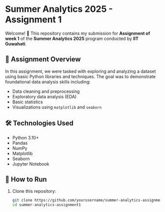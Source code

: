 # Summer Analytics 2025 - Assignment 1

Welcome! 👋 This repository contains my submission for **Assignment of week 1** of the **Summer Analytics 2025** program conducted by **IIT Guwahati**.

## 📌 Assignment Overview

In this assignment, we were tasked with exploring and analyzing a dataset using basic Python libraries and techniques. The goal was to demonstrate foundational data analysis skills including:

- Data cleaning and preprocessing
- Exploratory data analysis (EDA)
- Basic statistics
- Visualizations using `matplotlib` and `seaborn`
## 🛠️ Technologies Used

- Python 3.10+
- Pandas
- NumPy
- Matplotlib
- Seaborn
- Jupyter Notebook

## 🚀 How to Run

1. Clone this repository:
   ```bash
   git clone https://github.com/yourusername/summer-analytics-assignment1.git
   cd summer-analytics-assignment1




